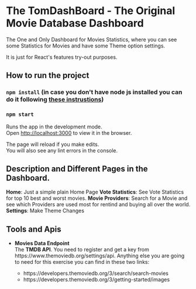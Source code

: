 # The TomDashBoard - The Original Movie Database Dashboard
The One and Only Dashboard for Movies Statistics, where you can see some Statistics for Movies and have some Theme option settings.

It is just for React's features try-out purposes.

## How to run the project

### `npm install` (in case you don't have node js installed you can do it following <a target="_blank" href="https://nodejs.org/en/download/package-manager/">these instrustions</a>)

### `npm start`

Runs the app in the development mode.\
Open [http://localhost:3000](http://localhost:3000) to view it in the browser.

The page will reload if you make edits.\
You will also see any lint errors in the console.

## Description and Different Pages in the Dashboard.

<b>Home</b>: Just a simple plain Home Page
<b>Vote Statistics</b>: See Vote Statistics for top 10 best and worst movies.
<b>Movie Providers</b>: Search for a Movie and see which Providers are used most for rentind and buying all over the world.
<b>Settings</b>: Make Theme Changes

 
 ## Tools and Apis
<ul>
  <li><b>Movies Data Endpoint</b></li>
  The <b>TMDB API</b>. You need to register and get a key from https://www.themoviedb.org/settings/api​. Anything else you are going to need for this exercise you can find in these two links:
<ul>
  <li>https://developers.themoviedb.org/3/search/search-movies</li>
  <li>https://developers.themoviedb.org/3/getting-started/images</li>
  </ul>
</ul>

